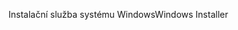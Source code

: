 <span data-ttu-id="3cf75-101">Instalační služba systému Windows</span><span class="sxs-lookup"><span data-stu-id="3cf75-101">Windows Installer</span></span>